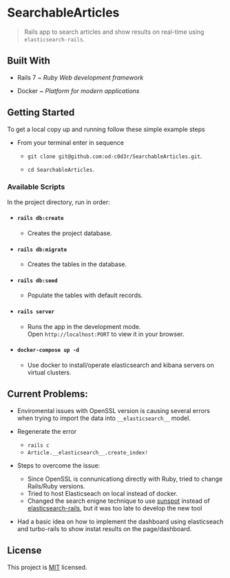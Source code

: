 # SearchableArticles

> Rails app to search articles and show results on real-time using `elasticsearch-rails`.

## Built With

- Rails 7 ~ _Ruby Web development framework_

- Docker ~ _Platform for modern applications_

## Getting Started

To get a local copy up and running follow these simple example steps

- From your terminal enter in sequence

  - `git clone git@github.com:od-c0d3r/SearchableArticles.git`.

  - `cd SearchableArticles`.

### Available Scripts

In the project directory, run in order:

- #### `rails db:create`

  - Creates the project database.

- #### `rails db:migrate`

  - Creates the tables in the database.

- #### `rails db:seed`

  - Populate the tables with default records.

- #### `rails server`

  - Runs the app in the development mode.\
Open `http://localhost:PORT` to view it in your browser.

- #### `docker-compose up -d`

  - Use docker to install/operate elasticsearch and kibana servers on virtual clusters.

## Current Problems:
  - Enviromental issues with OpenSSL version is causing several errors when trying to import the data into `__elasticsearch__` model.
  - Regenerate the error
    - `rails c`
    - `Article.__elasticsearch__.create_index!`

  - Steps to overcome the issue:
    - Since OpenSSL is connunicationg directly with Ruby, tried to change Rails/Ruby versions.
    - Tried to host Elasticseach on local instead of docker.
    - Changed the search enigne technique to use [sunspot](https://github.com/sunspot/sunspot) instead of [elasticsearch-rails](https://github.com/elastic/elasticsearch-rails), but it was too late to develop the new tool
  - Had a basic idea on how to implement the dashboard using elasticseach and turbo-rails to show instat results on the page/dashboard.

## License

This project is [MIT](./MIT.md) licensed.
